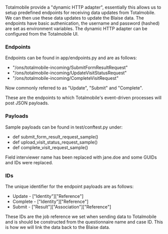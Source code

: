 Totalmobile provide a "dynamic HTTP adapter", essentially this allows us to setup predefined endpoints for receiving data updates from Totalmobile. We can then use these data updates to update the Blaise data. The endpoints have basic authenication, the username and password (hashed) are set as environment variables. The dynamic HTTP adapter can be configured from the Totalmobile UI.

### Endpoints 

Endpoints can be found in app/endpoints.py and are as follows:

* "/ons/totalmobile-incoming/SubmitFormResultRequest"
* "/ons/totalmobile-incoming/UpdateVisitStatusRequest"
* "/ons/totalmobile-incoming/CompleteVisitRequest"

Now commonly referred to as "Update", "Submit" and "Complete".

These are the endpoints to which Totalmobile's event-driven processes will post JSON payloads.

### Payloads

Sample payloads can be found in test/conftest.py under:

* def submit_form_result_request_sample()
* def upload_visit_status_request_sample()
* def complete_visit_request_sample()

Field interviewer name has been replaced with jane.doe and some GUIDs and IDs were replaced.

### IDs

The unique identifier for the endpoint payloads are as follows:

* Update - ["Identity"]["Reference"]
* Complete - ["Identity"]["Reference"]
* Submit - ["Result"]["Association"]["Reference"]

These IDs are the job reference we set when sending data to Totalmobile and is should be constructed from the questionnaire name and case ID. This is how we will link the data back to the Blaise data.
